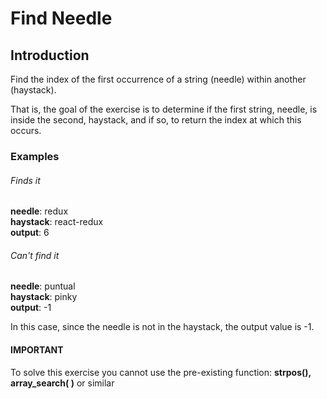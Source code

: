 

# Find Needle
## Introduction
Find the index of the first occurrence of a string (needle) within another (haystack).

That is, the goal of the exercise is to determine if the first string, needle, is inside the second, haystack, and if so, to return the index at which this occurs.

### Examples
###### Finds it
**needle**: redux       
**haystack**: react-redux        
**output**: 6       

###### Can't find it
**needle**: puntual           
**haystack**: pinky          
**output**: -1             

In this case, since the needle is not in the haystack, the output value is -1.

#### IMPORTANT
To solve this exercise you cannot use the pre-existing function: <b>strpos(), array_search( )</b> or similar
